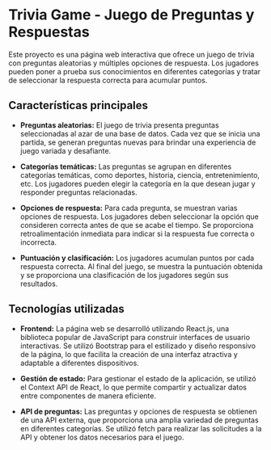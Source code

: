 # Trivia Game - Juego de Preguntas y Respuestas

Este proyecto es una página web interactiva que ofrece un juego de trivia con preguntas aleatorias y múltiples opciones de respuesta. Los jugadores pueden poner a prueba sus conocimientos en diferentes categorías y tratar de seleccionar la respuesta correcta para acumular puntos.

## Características principales

- **Preguntas aleatorias:** El juego de trivia presenta preguntas seleccionadas al azar de una base de datos. Cada vez que se inicia una partida, se generan preguntas nuevas para brindar una experiencia de juego variada y desafiante.

- **Categorías temáticas:** Las preguntas se agrupan en diferentes categorías temáticas, como deportes, historia, ciencia, entretenimiento, etc. Los jugadores pueden elegir la categoría en la que desean jugar y responder preguntas relacionadas.

- **Opciones de respuesta:** Para cada pregunta, se muestran varias opciones de respuesta. Los jugadores deben seleccionar la opción que consideren correcta antes de que se acabe el tiempo. Se proporciona retroalimentación inmediata para indicar si la respuesta fue correcta o incorrecta.

- **Puntuación y clasificación:** Los jugadores acumulan puntos por cada respuesta correcta. Al final del juego, se muestra la puntuación obtenida y se proporciona una clasificación de los jugadores según sus resultados.

## Tecnologías utilizadas

- **Frontend:** La página web se desarrolló utilizando React.js, una biblioteca popular de JavaScript para construir interfaces de usuario interactivas. Se utilizó Bootstrap para el estilizado y diseño responsivo de la página, lo que facilita la creación de una interfaz atractiva y adaptable a diferentes dispositivos.

- **Gestión de estado:** Para gestionar el estado de la aplicación, se utilizó el Context API de React, lo que permite compartir y actualizar datos entre componentes de manera eficiente.

- **API de preguntas:** Las preguntas y opciones de respuesta se obtienen de una API externa, que proporciona una amplia variedad de preguntas en diferentes categorías. Se utilizó fetch para realizar las solicitudes a la API y obtener los datos necesarios para el juego.

